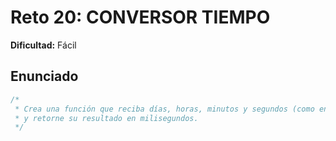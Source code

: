 # Reto 20: CONVERSOR TIEMPO

**Dificultad:** Fácil

## Enunciado

```Javascript
/*
 * Crea una función que reciba días, horas, minutos y segundos (como enteros)
 * y retorne su resultado en milisegundos.
 */
```
